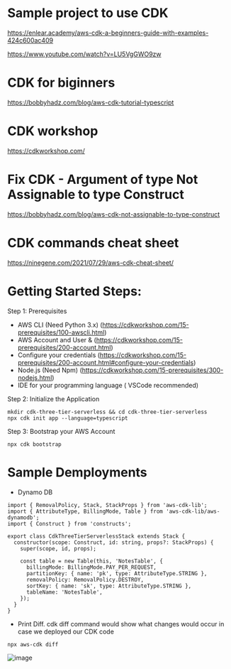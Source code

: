 # Sample project to use CDK
https://enlear.academy/aws-cdk-a-beginners-guide-with-examples-424c600ac409

https://www.youtube.com/watch?v=LU5VgGWO9zw

# CDK for biginners
https://bobbyhadz.com/blog/aws-cdk-tutorial-typescript

# CDK workshop
https://cdkworkshop.com/


# Fix CDK - Argument of type Not Assignable to type Construct
https://bobbyhadz.com/blog/aws-cdk-not-assignable-to-type-construct

# CDK commands cheat sheet

https://ninegene.com/2021/07/29/aws-cdk-cheat-sheet/

# Getting Started Steps:
Step 1: Prerequisites

* AWS CLI (Need Python 3.x) (https://cdkworkshop.com/15-prerequisites/100-awscli.html)
* AWS Account and User &  (https://cdkworkshop.com/15-prerequisites/200-account.html)
* Configure your credentials (https://cdkworkshop.com/15-prerequisites/200-account.html#configure-your-credentials)
* Node.js (Need Npm) (https://cdkworkshop.com/15-prerequisites/300-nodejs.html)
* IDE for your programming language ( VSCode recommended) 

Step 2: Initialize the Application

~~~
mkdir cdk-three-tier-serverless && cd cdk-three-tier-serverless
npx cdk init app --language=typescript
~~~

Step 3: Bootstrap your AWS Account
~~~
npx cdk bootstrap
~~~

# Sample Demployments

* Dynamo DB

~~~
import { RemovalPolicy, Stack, StackProps } from 'aws-cdk-lib';
import { AttributeType, BillingMode, Table } from 'aws-cdk-lib/aws-dynamodb';
import { Construct } from 'constructs';

export class CdkThreeTierServerlessStack extends Stack {
  constructor(scope: Construct, id: string, props?: StackProps) {
    super(scope, id, props);

    const table = new Table(this, 'NotesTable', {
      billingMode: BillingMode.PAY_PER_REQUEST,
      partitionKey: { name: 'pk', type: AttributeType.STRING },
      removalPolicy: RemovalPolicy.DESTROY,
      sortKey: { name: 'sk', type: AttributeType.STRING },
      tableName: 'NotesTable',
    });
  }
}

~~~

* Print Diff. cdk diff command would show what changes would occur in case we deployed our CDK code

~~~
npx aws-cdk diff
~~~

![image](https://user-images.githubusercontent.com/17270996/166907372-f8861aac-90dd-4adf-beb7-12dee4dc2f81.png)
